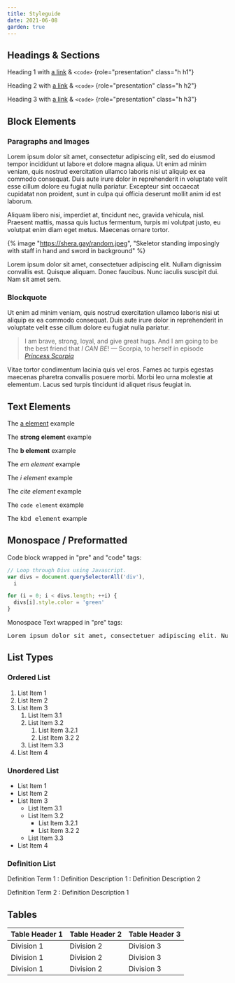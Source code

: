 ```yaml
---
title: Styleguide
date: 2021-06-08
garden: true
---
```


## Headings & Sections

Heading 1 with [a link](/#) & `<code>` {role="presentation" class="h h1"}

Heading 2 with [a link](/#) & `<code>` {role="presentation" class="h h2"}

Heading 3 with [a link](/#) & `<code>` {role="presentation" class="h h3"}

## Block Elements

### Paragraphs and Images

Lorem ipsum dolor sit amet, consectetur adipiscing elit, sed do eiusmod tempor incididunt ut labore et dolore magna aliqua. Ut enim ad minim veniam, quis nostrud exercitation ullamco laboris nisi ut aliquip ex ea commodo consequat. Duis aute irure dolor in reprehenderit in voluptate velit esse cillum dolore eu fugiat nulla pariatur. Excepteur sint occaecat cupidatat non proident, sunt in culpa qui officia deserunt mollit anim id est laborum.

Aliquam libero nisi, imperdiet at, tincidunt nec, gravida vehicula, nisl. Praesent mattis, massa quis luctus fermentum, turpis mi volutpat justo, eu volutpat enim diam eget metus. Maecenas ornare tortor.

{% image "https://shera.gay/random.jpeg", "Skeletor standing imposingly with staff in hand and sword in background" %}

Lorem ipsum dolor sit amet, consectetuer adipiscing elit. Nullam dignissim convallis est. Quisque aliquam. Donec faucibus. Nunc iaculis suscipit dui. Nam sit amet sem.

### Blockquote

Ut enim ad minim veniam, quis nostrud exercitation ullamco laboris nisi ut aliquip ex ea commodo consequat. Duis aute irure dolor in reprehenderit in voluptate velit esse cillum dolore eu fugiat nulla pariatur.

> I am brave, strong, loyal, and give great hugs. And I am going to be the best friend that _I CAN BE_!
> — Scorpia, to herself in episode <cite><a href="/wiki/Princess_Scorpia">Princess Scorpia</a></cite>

Vitae tortor condimentum lacinia quis vel eros. Fames ac turpis egestas maecenas pharetra convallis posuere morbi. Morbi leo urna molestie at elementum. Lacus sed turpis tincidunt id aliquet risus feugiat in.

## Text Elements

The [a element](/#) example

The **strong element** example

The **b element** example

The _em element_ example

The _i element_ example

The <cite>cite element</cite> example

The `code element` example

The <kbd>kbd element</kbd> example

## Monospace / Preformatted

Code block wrapped in "pre" and "code" tags:

```javascript
// Loop through Divs using Javascript.
var divs = document.querySelectorAll('div'),
  i

for (i = 0; i < divs.length; ++i) {
  divs[i].style.color = 'green'
}
```

Monospace Text wrapped in "pre" tags:

<pre>Lorem ipsum dolor sit amet, consectetuer adipiscing elit. Nullam dignissim convallis est. Quisque aliquam. Donec faucibus. Nunc iaculis suscipit dui. Nam sit amet sem. Aliquam libero nisi, imperdiet at, tincidunt nec, gravida vehicula, nisl.</pre>

## List Types

### Ordered List

1. List Item 1
2. List Item 2
3. List Item 3
   1. List Item 3.1
   2. List Item 3.2
      1. List Item 3.2.1
      2. List Item 3.2 2
   3. List Item 3.3
4. List Item 4

### Unordered List

- List Item 1
- List Item 2
- List Item 3
  - List Item 3.1
  - List Item 3.2
    - List Item 3.2.1
    - List Item 3.2 2
  - List Item 3.3
- List Item 4

### Definition List

Definition Term 1
: Definition Description 1
: Definition Description 2

Definition Term 2
: Definition Description 1

## Tables

| Table Header 1 | Table Header 2 | Table Header 3 |
| -------------- | -------------- | -------------- |
| Division 1     | Division 2     | Division 3     |
| Division 1     | Division 2     | Division 3     |
| Division 1     | Division 2     | Division 3     |
